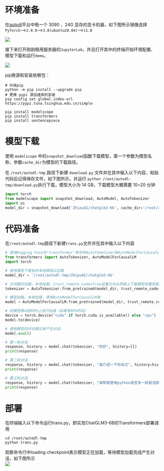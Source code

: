 #  环境准备
在[autodl](https://www.autodl.com/)平台中租一个 3090 、24G 显存的显卡机器，如下图所示镜像选择`PyTorch`-->`2.0.0`-->`3.8(ubuntu20.04)`-->`11.8`

![](https://cdn.nlark.com/yuque/0/2025/png/2639475/1735705590956-b4e81d82-c4f5-4591-b097-b820df2a292c.png)

接下来打开刚刚租用服务器的`JupyterLab`，并且打开其中的终端开始环境配置、模型下载和运行`demo`。

![](https://github.com/datawhalechina/self-llm/raw/master/models/Qwen2/images/01-2.png)

pip换源和安装依赖包：

```shell
# 升级pip
python -m pip install --upgrade pip
# 更换 pypi 源加速库的安装
pip config set global.index-url https://pypi.tuna.tsinghua.edu.cn/simple

pip install modelscope
pip install transformers
pip install sentencepiece
```

# 模型下载
使用 `modelscope` 中的`snapshot_download`函数下载模型，第一个参数为模型名称，参数`cache_dir`为模型的下载路径。

在 `/root/autodl-tmp` 路径下新建 `download.py` 文件并在其中输入以下内容，粘贴代码后记得保存文件，如下图所示。并运行 `python /root/autodl-tmp/download.py`执行下载，模型大小为 14 GB，下载模型大概需要 10~20 分钟

```python
import torch
from modelscope import snapshot_download, AutoModel, AutoTokenizer
import os
model_dir = snapshot_download('ZhipuAI/chatglm3-6b', cache_dir='/root/autodl-tmp', revision='master')
```

# 代码准备
在`/root/autodl-tmp`路径下新建`trans.py`文件并在其中输入以下内容

```python
# 使用Hugging Face中'transformer'库中的AutoTokenizer和AutoModelForCausalLM以加载分词器和对话模型
from transformers import AutoTokenizer, AutoModelForCausalLM
import torch

# 使用模型下载到的本地路径以加载
model_dir = '/root/autodl-tmp/ZhipuAI/chatglm3-6b'

# 分词器的加载，本地加载，trust_remote_code=True设置允许从网络上下载模型权重和相关的代码
tokenizer = AutoTokenizer.from_pretrained(model_dir, trust_remote_code=True)

# 模型加载，本地加载，使用AutoModelForCausalLM类
model = AutoModelForCausalLM.from_pretrained(model_dir, trust_remote_code=True)

# 将模型移动到GPU上进行加速（如果有GPU的话）
device = torch.device("cuda" if torch.cuda.is_available() else "cpu")
model.to(device)

# 使用模型的评估模式来产生对话
model.eval()

# 第一轮对话
response, history = model.chat(tokenizer, "你好", history=[])
print(response)

# 第二轮对话
response, history = model.chat(tokenizer, "请介绍一下你自己", history=history)
print(response)

# 第三轮对话
response, history = model.chat(tokenizer, "请帮我使用python语言写一段冒泡排序的代码", history=history)
print(response)
```

# 部署
在终端输入以下命令运行trans.py，即实现ChatGLM3-6B的Transformers部署调用

```shell
cd /root/autodl-tmp
python trans.py
```

观察命令行中loading checkpoint表示模型正在加载，等待模型加载完成产生对话，如下图所示  
![](https://github.com/datawhalechina/self-llm/raw/master/models/ChatGLM/images/image-6.png)

